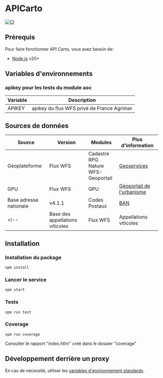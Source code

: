 # APICarto

[![CI](https://github.com/IGNF/apicarto/actions/workflows/ci.yml/badge.svg)](https://github.com/IGNF/apicarto/actions/workflows/ci.yml)

## Prérequis 

Pour faire fonctionner API Carto, vous avez besoin de:

* [Node.js](https://nodejs.org) v20+

## Variables d'environnements

### apikey pour les tests du module aoc

| Variable   | Description                                |
|------------|--------------------------------------------|
| APIKEY     | apikey du flux WFS privé de France Agrimer |

## Sources de données

| Source                | Version            | Modules           | Plus d'information |
|-----------------------|--------------------|-------------------|--------------------|
| Géoplateforme           | Flux WFS | Cadastre <br/> RPG <br/> Nature <br/> WFS-Geoportail | [Geoservices](https://geoservices.ign.fr/services-web-experts) |
| GPU                   | Flux WFS | GPU                                   | [Géoportail de l'urbanisme](https://www.geoportail-urbanisme.gouv.fr/) |
| Base adresse nationale | v4.1.1  | Codes Postaux                         | [BAN](https://github.com/baseadressenationale/codes-postaux) |
<!-- | Base des appellations viticoles | Flux WFS | Appellations viticoles      | [FranceAgriMer](https://www.franceagrimer.fr/filieres-Vin-et-cidre/Vin/Professionnels/Teleprocedures) | -->


## Installation

### Installation du package

```
npm install
```

### Lancer le service

```
npm start
```

### Tests

```
npm run test
```

### Coverage

```
npm run coverage
```
Consulter le rapport "index.htlm" créé dans le dossier "coverage"

## Développement derrière un proxy

En cas de nécessité, utiliser les [variables d'environnement standards](https://www.npmjs.com/package/request#controlling-proxy-behaviour-using-environment-variables).
